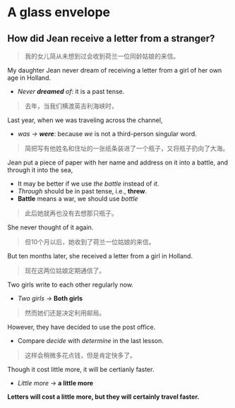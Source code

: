# A glass envelope

## How did Jean receive a letter from a stranger?

> 我的女儿简从未想到过会收到荷兰一位同龄姑娘的来信。

My daughter Jean never dream of receiving a letter from a girl of her own age in Holland.

- *Never **dreamed** of*: it is a past tense.

> 去年，当我们横渡英吉利海峡时，

Last year, when we was traveling across the channel, 

- *was → **were***: because *we* is not a third-person singular word.

> 简把写有他姓名和住址的一张纸条装进了一个瓶子，又将瓶子扔向了大海。

Jean put a piece of paper with her name and address on it into a battle, and through it into the sea,

- It may be better if we use *the battle* instead of *it*.
- *Through* should be in past tense, i.e., **threw**.
- **Battle** means a war, we should use *bottle*

> 此后她就再也没有去想那只瓶子。

She never thought of it again.

> 但10个月以后，她收到了荷兰一位姑娘的来信。

But ten months later, she received a letter from a girl in Holland.

> 现在这两位姑娘定期通信了。 

Two girls write to each other regularly now.

- *Two girls* → **Both girls**

> 然而她们还是决定利用邮局。

However, they have decided to use the post office.

- Compare *decide* with *determine* in the last lesson.

> 这样会稍微多花点钱，但是肯定快多了。

Though it cost little more, it will be certianly faster.

- *Little more* → **a little more**

**Letters will cost a little more, but they will certainly travel faster.**


